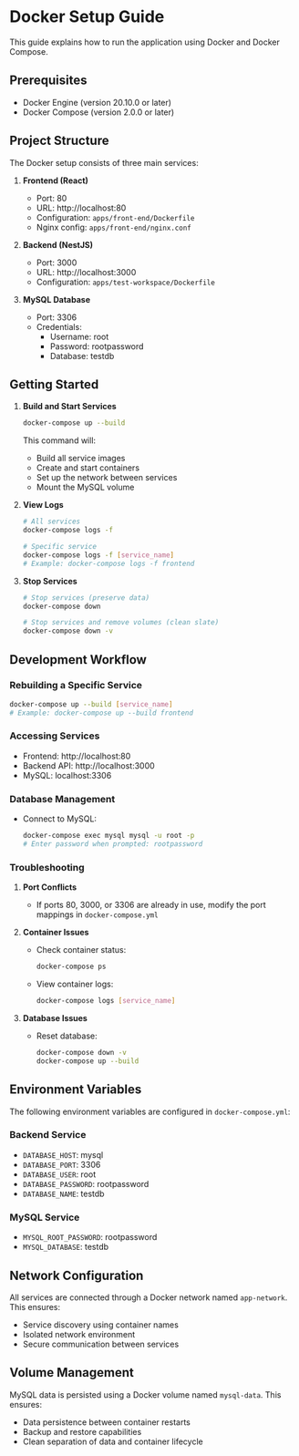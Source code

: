 # Docker Setup Guide

This guide explains how to run the application using Docker and Docker Compose.

## Prerequisites

- Docker Engine (version 20.10.0 or later)
- Docker Compose (version 2.0.0 or later)

## Project Structure

The Docker setup consists of three main services:

1. **Frontend (React)**

   - Port: 80
   - URL: http://localhost:80
   - Configuration: `apps/front-end/Dockerfile`
   - Nginx config: `apps/front-end/nginx.conf`

2. **Backend (NestJS)**

   - Port: 3000
   - URL: http://localhost:3000
   - Configuration: `apps/test-workspace/Dockerfile`

3. **MySQL Database**
   - Port: 3306
   - Credentials:
     - Username: root
     - Password: rootpassword
     - Database: testdb

## Getting Started

1. **Build and Start Services**

   ```sh
   docker-compose up --build
   ```

   This command will:

   - Build all service images
   - Create and start containers
   - Set up the network between services
   - Mount the MySQL volume

2. **View Logs**

   ```sh
   # All services
   docker-compose logs -f

   # Specific service
   docker-compose logs -f [service_name]
   # Example: docker-compose logs -f frontend
   ```

3. **Stop Services**

   ```sh
   # Stop services (preserve data)
   docker-compose down

   # Stop services and remove volumes (clean slate)
   docker-compose down -v
   ```

## Development Workflow

### Rebuilding a Specific Service

```sh
docker-compose up --build [service_name]
# Example: docker-compose up --build frontend
```

### Accessing Services

- Frontend: http://localhost:80
- Backend API: http://localhost:3000
- MySQL: localhost:3306

### Database Management

- Connect to MySQL:
  ```sh
  docker-compose exec mysql mysql -u root -p
  # Enter password when prompted: rootpassword
  ```

### Troubleshooting

1. **Port Conflicts**

   - If ports 80, 3000, or 3306 are already in use, modify the port mappings in `docker-compose.yml`

2. **Container Issues**

   - Check container status:
     ```sh
     docker-compose ps
     ```
   - View container logs:
     ```sh
     docker-compose logs [service_name]
     ```

3. **Database Issues**
   - Reset database:
     ```sh
     docker-compose down -v
     docker-compose up --build
     ```

## Environment Variables

The following environment variables are configured in `docker-compose.yml`:

### Backend Service

- `DATABASE_HOST`: mysql
- `DATABASE_PORT`: 3306
- `DATABASE_USER`: root
- `DATABASE_PASSWORD`: rootpassword
- `DATABASE_NAME`: testdb

### MySQL Service

- `MYSQL_ROOT_PASSWORD`: rootpassword
- `MYSQL_DATABASE`: testdb

## Network Configuration

All services are connected through a Docker network named `app-network`. This ensures:

- Service discovery using container names
- Isolated network environment
- Secure communication between services

## Volume Management

MySQL data is persisted using a Docker volume named `mysql-data`. This ensures:

- Data persistence between container restarts
- Backup and restore capabilities
- Clean separation of data and container lifecycle
